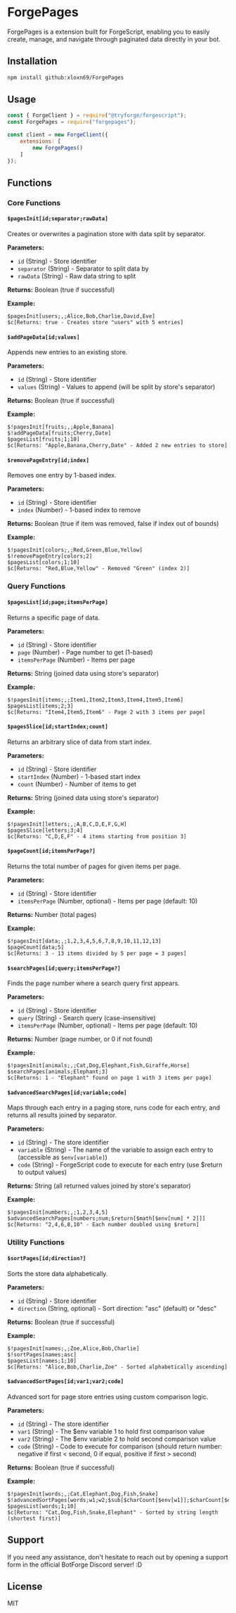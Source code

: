 # ForgePages

ForgePages is a extension built for ForgeScript, enabling you to easily create, manage, and navigate through paginated data directly in your bot.

## Installation

```bash
npm install github:xloxn69/ForgePages
```

## Usage

```javascript
const { ForgeClient } = require("@tryforge/forgescript");
const ForgePages = require("forgepages");

const client = new ForgeClient({
    extensions: [
        new ForgePages()
    ]
});
```

## Functions

### Core Functions

#### `$pagesInit[id;separator;rawData]`
Creates or overwrites a pagination store with data split by separator.

**Parameters:**
- `id` (String) - Store identifier
- `separator` (String) - Separator to split data by
- `rawData` (String) - Raw data string to split

**Returns:** Boolean (true if successful)

**Example:**
```
$pagesInit[users;,;Alice,Bob,Charlie,David,Eve]
$c[Returns: true - Creates store "users" with 5 entries]
```

#### `$addPageData[id;values]`
Appends new entries to an existing store.

**Parameters:**
- `id` (String) - Store identifier
- `values` (String) - Values to append (will be split by store's separator)

**Returns:** Boolean (true if successful)

**Example:**
```
$!pagesInit[fruits;,;Apple,Banana]
$!addPageData[fruits;Cherry,Date]
$pagesList[fruits;1;10]
$c[Returns: "Apple,Banana,Cherry,Date" - Added 2 new entries to store]
```

#### `$removePageEntry[id;index]`
Removes one entry by 1-based index.

**Parameters:**
- `id` (String) - Store identifier  
- `index` (Number) - 1-based index to remove

**Returns:** Boolean (true if item was removed, false if index out of bounds)

**Example:**
```
$!pagesInit[colors;,;Red,Green,Blue,Yellow]
$!removePageEntry[colors;2]
$pagesList[colors;1;10]
$c[Returns: "Red,Blue,Yellow" - Removed "Green" (index 2)]
```

### Query Functions

#### `$pagesList[id;page;itemsPerPage]`
Returns a specific page of data.

**Parameters:**
- `id` (String) - Store identifier
- `page` (Number) - Page number to get (1-based)
- `itemsPerPage` (Number) - Items per page

**Returns:** String (joined data using store's separator)

**Example:**
```
$!pagesInit[items;,;Item1,Item2,Item3,Item4,Item5,Item6]
$pagesList[items;2;3]
$c[Returns: "Item4,Item5,Item6" - Page 2 with 3 items per page]
```

#### `$pagesSlice[id;startIndex;count]`
Returns an arbitrary slice of data from start index.

**Parameters:**
- `id` (String) - Store identifier
- `startIndex` (Number) - 1-based start index
- `count` (Number) - Number of items to get

**Returns:** String (joined data using store's separator)

**Example:**
```
$!pagesInit[letters;,;A,B,C,D,E,F,G,H]
$pagesSlice[letters;3;4]
$c[Returns: "C,D,E,F" - 4 items starting from position 3]
```

#### `$pageCount[id;itemsPerPage?]`
Returns the total number of pages for given items per page.

**Parameters:**
- `id` (String) - Store identifier
- `itemsPerPage` (Number, optional) - Items per page (default: 10)

**Returns:** Number (total pages)

**Example:**
```
$!pagesInit[data;,;1,2,3,4,5,6,7,8,9,10,11,12,13]
$pageCount[data;5]
$c[Returns: 3 - 13 items divided by 5 per page = 3 pages]
```

#### `$searchPages[id;query;itemsPerPage?]`
Finds the page number where a search query first appears.

**Parameters:**
- `id` (String) - Store identifier
- `query` (String) - Search query (case-insensitive)
- `itemsPerPage` (Number, optional) - Items per page (default: 10)

**Returns:** Number (page number, or 0 if not found)

**Example:**
```
$!pagesInit[animals;,;Cat,Dog,Elephant,Fish,Giraffe,Horse]
$searchPages[animals;Elephant;3]
$c[Returns: 1 - "Elephant" found on page 1 with 3 items per page]
```

#### `$advancedSearchPages[id;variable;code]`
Maps through each entry in a paging store, runs code for each entry, and returns all results joined by separator.

**Parameters:**
- `id` (String) - The store identifier
- `variable` (String) - The name of the variable to assign each entry to (accessible as `$env[variable]`)
- `code` (String) - ForgeScript code to execute for each entry (use $return to output values)

**Returns:** String (all returned values joined by store's separator)

**Example:**
```
$!pagesInit[numbers;,;1,2,3,4,5]
$advancedSearchPages[numbers;num;$return[$math[$env[num] * 2]]]
$c[Returns: "2,4,6,8,10" - Each number doubled using $return]
```

### Utility Functions

#### `$sortPages[id;direction?]`
Sorts the store data alphabetically.

**Parameters:**
- `id` (String) - Store identifier
- `direction` (String, optional) - Sort direction: "asc" (default) or "desc"

**Returns:** Boolean (true if successful)

**Example:**
```
$!pagesInit[names;,;Zoe,Alice,Bob,Charlie]
$!sortPages[names;asc]
$pagesList[names;1;10]
$c[Returns: "Alice,Bob,Charlie,Zoe" - Sorted alphabetically ascending]
```

#### `$advancedSortPages[id;var1;var2;code]`
Advanced sort for page store entries using custom comparison logic.

**Parameters:**
- `id` (String) - The store identifier
- `var1` (String) - The $env variable 1 to hold first comparison value
- `var2` (String) - The $env variable 2 to hold second comparison value  
- `code` (String) - Code to execute for comparison (should return number: negative if first < second, 0 if equal, positive if first > second)

**Returns:** Boolean (true if successful)

**Example:**
```
$!pagesInit[words;,;Cat,Elephant,Dog,Fish,Snake]
$!advancedSortPages[words;w1;w2;$sub[$charCount[$env[w1]];$charCount[$env[w2]]]]
$pagesList[words;1;10]
$c[Returns: "Cat,Dog,Fish,Snake,Elephant" - Sorted by string length (shortest first)]
```

## Support
If you need any assistance, don't hesitate to reach out by opening a support form in the official BotForge Discord server! :D

## License

MIT